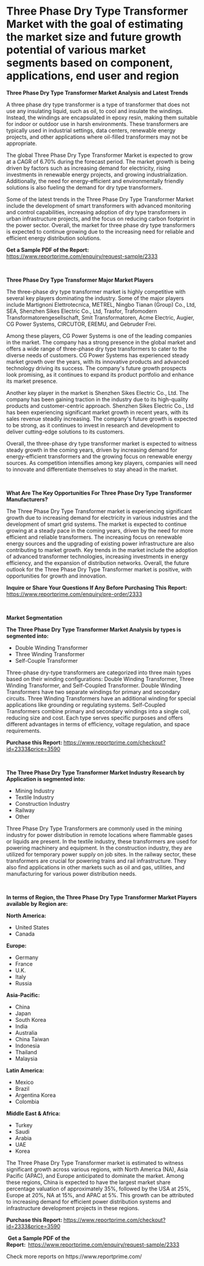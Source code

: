 <p><h1>Three Phase Dry Type Transformer Market with the goal of estimating the market size and future growth potential of various market segments based on component, applications, end user and region</h1></p><p><strong>Three Phase Dry Type Transformer Market Analysis and Latest Trends</strong></p>
<p><p>A three phase dry type transformer is a type of transformer that does not use any insulating liquid, such as oil, to cool and insulate the windings. Instead, the windings are encapsulated in epoxy resin, making them suitable for indoor or outdoor use in harsh environments. These transformers are typically used in industrial settings, data centers, renewable energy projects, and other applications where oil-filled transformers may not be appropriate.</p><p>The global Three Phase Dry Type Transformer Market is expected to grow at a CAGR of 6.70% during the forecast period. The market growth is being driven by factors such as increasing demand for electricity, rising investments in renewable energy projects, and growing industrialization. Additionally, the need for energy-efficient and environmentally friendly solutions is also fueling the demand for dry type transformers.</p><p>Some of the latest trends in the Three Phase Dry Type Transformer Market include the development of smart transformers with advanced monitoring and control capabilities, increasing adoption of dry type transformers in urban infrastructure projects, and the focus on reducing carbon footprint in the power sector. Overall, the market for three phase dry type transformers is expected to continue growing due to the increasing need for reliable and efficient energy distribution solutions.</p></p>
<p><strong>Get a Sample PDF of the Report:&nbsp;</strong> <a href="https://www.reportprime.com/enquiry/request-sample/2333">https://www.reportprime.com/enquiry/request-sample/2333</a></p>
<p>&nbsp;</p>
<p><strong>Three Phase Dry Type Transformer Major Market Players</strong></p>
<p><p>The three-phase dry type transformer market is highly competitive with several key players dominating the industry. Some of the major players include Martignoni Elettrotecnica, METREL, Ningbo Tianan (Group) Co., Ltd, SEA, Shenzhen Sikes Electric Co., Ltd, Trasfor, Trafomodern Transformatorengesellschaft, Smit Transformatoren, Acme Electric, Augier, CG Power Systems, CIRCUTOR, EREMU, and Gebruder Frei.</p><p>Among these players, CG Power Systems is one of the leading companies in the market. The company has a strong presence in the global market and offers a wide range of three-phase dry type transformers to cater to the diverse needs of customers. CG Power Systems has experienced steady market growth over the years, with its innovative products and advanced technology driving its success. The company's future growth prospects look promising, as it continues to expand its product portfolio and enhance its market presence.</p><p>Another key player in the market is Shenzhen Sikes Electric Co., Ltd. The company has been gaining traction in the industry due to its high-quality products and customer-centric approach. Shenzhen Sikes Electric Co., Ltd has been experiencing significant market growth in recent years, with its sales revenue steadily increasing. The company's future growth is expected to be strong, as it continues to invest in research and development to deliver cutting-edge solutions to its customers.</p><p>Overall, the three-phase dry type transformer market is expected to witness steady growth in the coming years, driven by increasing demand for energy-efficient transformers and the growing focus on renewable energy sources. As competition intensifies among key players, companies will need to innovate and differentiate themselves to stay ahead in the market.</p></p>
<p>&nbsp;</p>
<p><strong>What Are The Key Opportunities For Three Phase Dry Type Transformer Manufacturers?</strong></p>
<p><p>The Three Phase Dry Type Transformer market is experiencing significant growth due to increasing demand for electricity in various industries and the development of smart grid systems. The market is expected to continue growing at a steady pace in the coming years, driven by the need for more efficient and reliable transformers. The increasing focus on renewable energy sources and the upgrading of existing power infrastructure are also contributing to market growth. Key trends in the market include the adoption of advanced transformer technologies, increasing investments in energy efficiency, and the expansion of distribution networks. Overall, the future outlook for the Three Phase Dry Type Transformer market is positive, with opportunities for growth and innovation.</p></p>
<p><strong>Inquire or Share Your Questions If Any Before Purchasing This Report:</strong> <a href="https://www.reportprime.com/enquiry/pre-order/2333">https://www.reportprime.com/enquiry/pre-order/2333</a></p>
<p>&nbsp;</p>
<p><strong>Market Segmentation</strong></p>
<p><strong>The Three Phase Dry Type Transformer Market Analysis by types is segmented into:</strong></p>
<p><ul><li>Double Winding Transformer</li><li>Three Winding Transformer</li><li>Self-Couple Transformer</li></ul></p>
<p><p>Three-phase dry-type transformers are categorized into three main types based on their winding configurations: Double Winding Transformer, Three Winding Transformer, and Self-Coupled Transformer. Double Winding Transformers have two separate windings for primary and secondary circuits. Three Winding Transformers have an additional winding for special applications like grounding or regulating systems. Self-Coupled Transformers combine primary and secondary windings into a single coil, reducing size and cost. Each type serves specific purposes and offers different advantages in terms of efficiency, voltage regulation, and space requirements.</p></p>
<p><strong>Purchase this Report:&nbsp;</strong><a href="https://www.reportprime.com/checkout?id=2333&price=3590">https://www.reportprime.com/checkout?id=2333&price=3590</a></p>
<p>&nbsp;</p>
<p><strong>The Three Phase Dry Type Transformer Market Industry Research by Application is segmented into:</strong></p>
<p><ul><li>Mining Industry</li><li>Textile Industry</li><li>Construction Industry</li><li>Railway</li><li>Other</li></ul></p>
<p><p>Three Phase Dry Type Transformers are commonly used in the mining industry for power distribution in remote locations where flammable gases or liquids are present. In the textile industry, these transformers are used for powering machinery and equipment. In the construction industry, they are utilized for temporary power supply on job sites. In the railway sector, these transformers are crucial for powering trains and rail infrastructure. They also find applications in other markets such as oil and gas, utilities, and manufacturing for various power distribution needs.</p></p>
<p>&nbsp;</p>
<p><strong>In terms of Region, the Three Phase Dry Type Transformer Market Players available by Region are:</strong></p>
<p>
    <p> <strong> North America: </strong>
        <ul>
            <li>United States</li>
            <li>Canada</li>
        </ul>
        </p> 
    <p> <strong> Europe: </strong>
        <ul>
            <li>Germany</li>
            <li>France</li>
            <li>U.K.</li>
            <li>Italy</li>
            <li>Russia</li>
        </ul>
        </p> 
    <p> <strong> Asia-Pacific: </strong>
        <ul>
            <li>China</li>
            <li>Japan</li>
            <li>South Korea</li>
            <li>India</li>
            <li>Australia</li>
            <li>China Taiwan</li>
            <li>Indonesia</li>
            <li>Thailand</li>
            <li>Malaysia</li>
        </ul>
        </p> 
    <p> <strong> Latin America: </strong>
        <ul>
            <li>Mexico</li>
            <li>Brazil</li>
            <li>Argentina Korea</li>
            <li>Colombia</li>
        </ul>
        </p> 
    <p> <strong> Middle East & Africa: </strong>
        <ul>
            <li>Turkey</li>
            <li>Saudi</li>
            <li>Arabia</li>
            <li>UAE</li>
            <li>Korea</li>
        </ul>
    </p>
    </p>
<p><p>The Three Phase Dry Type Transformer market is estimated to witness significant growth across various regions, with North America (NA), Asia Pacific (APAC), and Europe anticipated to dominate the market. Among these regions, China is expected to have the largest market share percentage valuation of approximately 35%, followed by the USA at 25%, Europe at 20%, NA at 15%, and APAC at 5%. This growth can be attributed to increasing demand for efficient power distribution systems and infrastructure development projects in these regions.</p></p>
<p><strong>Purchase this Report: </strong><a href="https://www.reportprime.com/checkout?id=2333&price=3590">https://www.reportprime.com/checkout?id=2333&price=3590</a></p>
<p>&nbsp;<strong>Get a Sample PDF of the Report:&nbsp;&nbsp;</strong><a href="https://www.reportprime.com/enquiry/request-sample/2333">https://www.reportprime.com/enquiry/request-sample/2333</a></p>
<p><strong></strong></p>
<p>Check more reports on https://www.reportprime.com/</p>